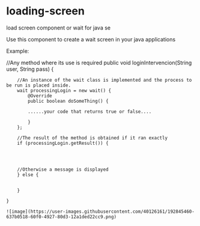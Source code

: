 # loading-screen
load screen component or wait for java se

Use this component to create a wait screen in your java applications


Example:

//Any method where its use is required
    public void loginIntervencion(String user, String pass) {

        //An instance of the wait class is implemented and the process to be run is placed inside.
        wait processingLogin = new wait() {
            @Override
            public boolean doSomeThing() {
            
            ......your code that returns true or false....
            
            }
        };

        //The result of the method is obtained if it ran exactly
        if (processingLogin.getResult()) {

            
            
           
        //Otherwise a message is displayed
        } else {
    
    
        }

    }
    
    ![image](https://user-images.githubusercontent.com/40126161/192845460-637b0518-60f0-4927-80d3-12a1ded22cc9.png)

    
    
    
    
